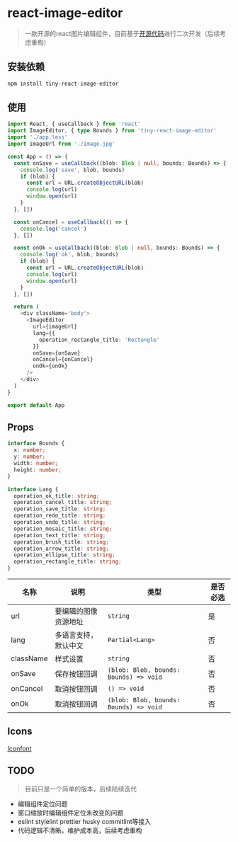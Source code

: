 # react-image-editor

> 一款开源的react图片编辑组件，目前基于[开源代码](https://github.com/nashaofu/screenshots)进行二次开发（后续考虑重构）

## 安装依赖

```bash
npm install tiny-react-image-editor
```

## 使用

```ts
import React, { useCallback } from 'react'
import ImageEditor, { type Bounds } from 'tiny-react-image-editor'
import './app.less'
import imageUrl from './image.jpg'

const App = () => {
  const onSave = useCallback((blob: Blob | null, bounds: Bounds) => {
    console.log('save', blob, bounds)
    if (blob) {
      const url = URL.createObjectURL(blob)
      console.log(url)
      window.open(url)
    }
  }, [])

  const onCancel = useCallback(() => {
    console.log('cancel')
  }, [])

  const onOk = useCallback((blob: Blob | null, bounds: Bounds) => {
    console.log('ok', blob, bounds)
    if (blob) {
      const url = URL.createObjectURL(blob)
      console.log(url)
      window.open(url)
    }
  }, [])

  return (
    <div className='body'>
      <ImageEditor
        url={imageUrl}
        lang={{
          operation_rectangle_title: 'Rectangle'
        }}
        onSave={onSave}
        onCancel={onCancel}
        onOk={onOk}
      />
    </div>
  )
}

export default App
```

## Props

```ts
interface Bounds {
  x: number;
  y: number;
  width: number;
  height: number;
}

interface Lang {
  operation_ok_title: string;
  operation_cancel_title: string;
  operation_save_title: string;
  operation_redo_title: string;
  operation_undo_title: string;
  operation_mosaic_title: string;
  operation_text_title: string;
  operation_brush_title: string;
  operation_arrow_title: string;
  operation_ellipse_title: string;
  operation_rectangle_title: string;
}
```

| 名称     | 说明                 | 类型                                   | 是否必选 |
| -------- | -------------------- | -------------------------------------- | -------- |
| url      | 要编辑的图像资源地址 | `string`                               | 是       |
| lang     | 多语言支持，默认中文 | `Partial<Lang>`                        | 否       |
| className| 样式设置 | `string`                        | 否       |
| onSave   | 保存按钮回调         | `(blob: Blob, bounds: Bounds) => void` | 否       |
| onCancel | 取消按钮回调         | `() => void`                           | 否       |
| onOk     | 取消按钮回调         | `(blob: Blob, bounds: Bounds) => void` | 否       |

## Icons

[Iconfont](https://at.alicdn.com/t/project/572327/6f652e79-fb8b-4164-9fb3-40a705433d93.html?spm=a313x.7781069.1998910419.34)

## TODO
> 目前只是一个简单的版本，后续陆续迭代

- 编辑组件定位问题
- 窗口缩放时编辑组件定位未改变的问题
- eslint stylelint prettier husky commitlint等接入
- 代码逻辑不清晰，维护成本高，后续考虑重构
